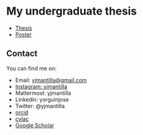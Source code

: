 # My undergraduate thesis

- [Thesis](https://drive.google.com/file/d/1DBxdYuWOrBxcHbKUoenyRB_PmI1DhNZd/view?usp=sharing)
- [Poster](https://drive.google.com/file/d/1L1CqugvrjORy9l-ATVoz5w0CGgIPjYyX/view?usp=sharing)


## Contact

You can find me on:

- Email: yjmantilla@gmail.com
- [Instagram: yjmantilla](https://www.instagram.com/yjmantilla/)
- Mattermost: yjmantilla
- Linkedin: yorguinjose
- Twitter: @yjmantilla
- [orcid](https://orcid.org/0000-0003-4473-0876)
- [cvlac](https://scienti.minciencias.gov.co/cvlac/visualizador/generarCurriculoCv.do?cod_rh=0001659280)
- [Google Scholar](https://scholar.google.com/citations?user=9W-bHVkAAAAJ)
